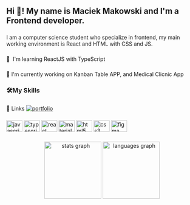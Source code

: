 <h2 align="left">Hi 👋! My name is Maciek Makowski and I'm a Frontend developer.</h2>

###

<p align="left">I am a computer science student who specialize in frontend, my main working environment is React and HTML with CSS and JS.</p>

###

<p align="left">🧠  I'm learning ReactJS with TypeScript</p>

###

<p align="left">🚀 I'm currently working on Kanban Table APP, and Medical Clicnic App</p>

###

<h3 align="left">🛠My Skills</h3>

###


🔗 Links
[![portfolio](https://img.shields.io/badge/my_portfolio-000?style=for-the-badge&logo=ko-fi&logoColor=white)](https://maciejmakowski.dev/)

###

<div align="left">
  <img src="https://cdn.jsdelivr.net/gh/devicons/devicon/icons/javascript/javascript-original.svg" height="30" width="42" alt="javascript logo"  />
  <img src="https://cdn.jsdelivr.net/gh/devicons/devicon/icons/typescript/typescript-plain.svg" height="30" width="42" alt="typescript logo"  />
  <img src="https://cdn.jsdelivr.net/gh/devicons/devicon/icons/react/react-original.svg" height="30" width="42" alt="react logo"  />
  <img src="https://cdn.jsdelivr.net/gh/devicons/devicon/icons/materialui/materialui-original.svg" height="30" width="42" alt="materialui logo"  />
  <img src="https://cdn.jsdelivr.net/gh/devicons/devicon/icons/html5/html5-original.svg" height="30" width="42" alt="html5 logo"  />
  <img src="https://cdn.jsdelivr.net/gh/devicons/devicon/icons/css3/css3-original.svg" height="30" width="42" alt="css3 logo"  />
  <img src="https://cdn.jsdelivr.net/gh/devicons/devicon/icons/figma/figma-original.svg" height="30" width="42" alt="figma logo"  />
</div>

###

<div align="center">
  <img src="https://github-readme-stats.vercel.app/api?username=MaciekMakowski&hide_title=false&hide_rank=false&show_icons=true&include_all_commits=true&count_private=true&disable_animations=false&theme=dracula&locale=en&hide_border=false" height="150" alt="stats graph"  />
  <img src="https://github-readme-stats.vercel.app/api/top-langs?username=MaciekMakowski&locale=en&hide_title=false&layout=compact&card_width=320&langs_count=5&theme=dracula&hide_border=false" height="150" alt="languages graph"  />
</div>

###
